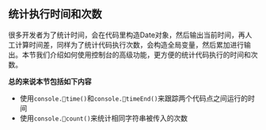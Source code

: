 ## 统计执行时间和次数

很多开发者为了统计时间，会在代码里构造Date对象，然后输出当前时间，再人工计算时间差，同样为了统计代码执行次数，会构造全局变量，然后累加进行输出。本节我们介绍如何使用控制台的高级功能，更方便的统计代码执行的时间和次数。

**总的来说本节包括如下内容**

* 使用`console.time()`和`console.timeEnd()`来跟踪两个代码点之间运行的时间
* 使用`console.count()`来统计相同字符串被传入的次数




